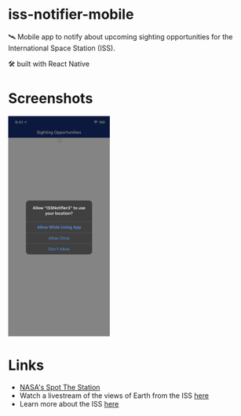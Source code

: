 # iss-notifier-mobile
🛰 Mobile app to notify about upcoming sighting opportunities for the International Space Station (ISS). 

🛠 built with React Native

# Screenshots
<img src="https://github.com/priyalr/iss-notifier-mobile/blob/master/screenshots/iss-notifier-mobile-location-permission.png" width="207" height="448" title="Github Logo">


# Links

 - [NASA's Spot The Station](https://spotthestation.nasa.gov/) 
 - Watch a livestream of the views of Earth from the ISS [here](https://www.nasa.gov/multimedia/nasatv/iss_ustream.html) 
 - Learn more about the ISS [here](https://www.nasa.gov/mission_pages/station/main/index.html)
 
